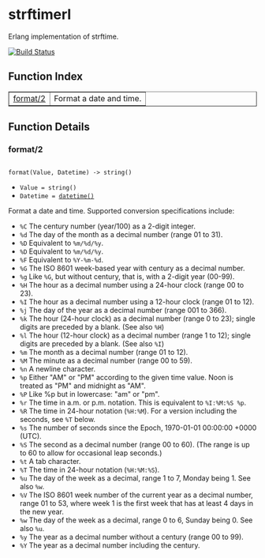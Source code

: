 strftimerl
==========
Erlang implementation of strftime.

[![Build Status](https://travis-ci.org/gmr/strftimerl.svg?branch=master)](https://travis-ci.org/gmr/strftimerl)

## Function Index ##

<table width="100%" border="1" cellspacing="0" cellpadding="2" summary="function index"><tr><td valign="top"><a href="#format-2">format/2</a></td><td>Format a date and time.</td></tr></table>

<a name="functions"></a>

## Function Details ##

<a name="format-2"></a>

### format/2 ###

<pre><code>
format(Value, Datetime) -&gt; string()
</code></pre>

<ul class="definitions"><li><code>Value = string()</code></li><li><code>Datetime = <a href="#type-datetime">datetime()</a></code></li></ul>

Format a date and time. Supported conversion specifications include:

- `%C` The century number (year/100) as a 2-digit integer.
- `%d` The day of the month as a decimal number (range 01 to 31).
- `%D` Equivalent to `%m/%d/%y`.
- `%D` Equivalent to `%m/%d/%y`.
- `%F` Equivalent to `%Y-%m-%d`.
- `%G` The ISO 8601 week-based year with century as a decimal number.
- `%g` Like `%G`, but without century, that is, with a 2-digit year (00-99).
- `%H` The hour as a decimal number using a 24-hour clock (range 00 to 23).
- `%I` The hour as a decimal number using a 12-hour clock (range 01 to 12).
- `%j` The day of the year as a decimal number (range 001 to 366).
- `%k` The hour (24-hour clock) as a decimal number (range 0 to 23); single digits are preceded by a blank.  (See also `%H`)
- `%l` The hour (12-hour clock) as a decimal number (range 1 to 12); single digits are preceded by a blank.  (See also `%I`)
- `%m` The month as a decimal number (range 01 to 12).
- `%M` The minute as a decimal number (range 00 to 59).
- `%n` A newline character.
- `%p` Either "AM" or "PM" according to the given time value. Noon is treated as "PM" and midnight as "AM".
- `%P` Like %p but in lowercase: "am" or "pm".
- `%r` The time in a.m. or p.m. notation. This is equivalent to `%I:%M:%S %p`.
- `%R` The time in 24-hour notation (`%H:%M`).  For a version including the seconds, see `%T` below.
- `%s` The number of seconds since the Epoch, 1970-01-01 00:00:00 +0000 (UTC).
- `%S` The second as a decimal number (range 00 to 60).  (The range is up to 60 to allow for occasional leap seconds.)
- `%t` A tab character.
- `%T` The time in 24-hour notation (`%H:%M:%S`).
- `%u` The day of the week as a decimal, range 1 to 7, Monday being 1.  See also `%w`.
- `%V` The ISO 8601 week number of the current year as a decimal number, range 01 to 53, where week 1 is the first week that has at least 4 days in the new year.
- `%w` The day of the week as a decimal, range 0 to 6, Sunday being 0.  See also `%u`.
- `%y` The year as a decimal number without a century (range 00 to 99).
- `%Y` The year as a decimal number including the century.


